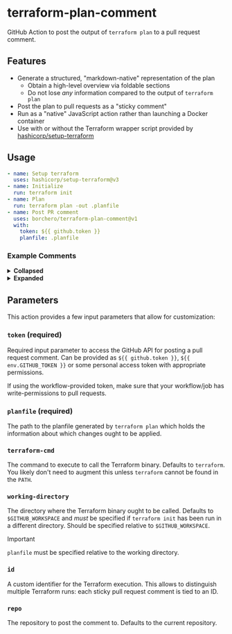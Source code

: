 # terraform-plan-comment

GitHub Action to post the output of `terraform plan` to a pull request comment.

## Features

- Generate a structured, "markdown-native" representation of the plan
  - Obtain a high-level overview via foldable sections
  - Do not lose _any_ information compared to the output of `terraform plan`
- Post the plan to pull requests as a "sticky comment"
- Run as a "native" JavaScript action rather than launching a Docker container
- Use with or without the Terraform wrapper script provided by
  [hashicorp/setup-terraform](https://github.com/hashicorp/setup-terraform)

## Usage

```yaml
- name: Setup terraform
  uses: hashicorp/setup-terraform@v3
- name: Initialize
  run: terraform init
- name: Plan
  run: terraform plan -out .planfile
- name: Post PR comment
  uses: borchero/terraform-plan-comment@v1
  with:
    token: ${{ github.token }}
    planfile: .planfile
```

### Example Comments

<details><summary><b>Collapsed</b></summary>

<img width="916" alt="Screenshot 2024-04-30 at 00 07 36" src="https://github.com/borchero/terraform-plan-comment/assets/22455425/b6d0e64c-1c9c-42b8-8060-c096922baa0a">

</details>

<details><summary><b>Expanded</b></summary>

<img width="699" alt="Screenshot 2024-04-30 at 00 08 22" src="https://github.com/borchero/terraform-plan-comment/assets/22455425/c91c319a-276d-4d2d-98a7-52bd24b64d4c">

</details>

## Parameters

This action provides a few input parameters that allow for customization:

### `token` (required)

Required input parameter to access the GitHub API for posting a pull request comment. Can be provided as
`${{ github.token }}`, `${{ env.GITHUB_TOKEN }}` or some personal access token with appropriate permissions.

If using the workflow-provided token, make sure that your workflow/job has write-permissions to pull requests.

### `planfile` (required)

The path to the planfile generated by `terraform plan` which holds the information about which changes ought to be
applied.

### `terraform-cmd`

The command to execute to call the Terraform binary. Defaults to `terraform`. You likely don't need to augment this
unless `terraform` cannot be found in the `PATH`.

### `working-directory`

The directory where the Terraform binary ought to be called. Defaults to `$GITHUB_WORKSPACE` and _must_ be specified if
`terraform init` has been run in a different directory. Should be specified relative to `$GITHUB_WORKSPACE`.

<!-- prettier-ignore -->
> [!IMPORTANT]
> `planfile` must be specified relative to the working directory.

### `id`

A custom identifier for the Terraform execution. This allows to distinguish multiple Terraform runs: each sticky pull
request comment is tied to an ID.

### `repo`

The repository to post the comment to. Defaults to the current repository.
